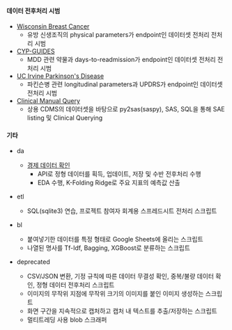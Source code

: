 #### 데이터 전후처리 시범
   * [Wisconsin Breast Cancer](https://github.com/yuninze/pub/blob/main/notebook82dfb5c7b4.ipynb)
     * 유방 신생조직의 physical parameters가 endpoint인 데이터셋 전처리 전처리 시범
   * [CYP-GUIDES](https://github.com/yuninze/pub/blob/main/notebook44f7ceb7b9.ipynb)
     * MDD 관련 약물과 days-to-readmission가 endpoint인 데이터셋 전처리 전처리 시범
   * [UC Irvine Parkinson's Disease](https://github.com/yuninze/pub/blob/main/notebook9846d2c254.ipynb)
     * 파킨슨병 관련 longitudinal parameters과 UPDRS가 endpoint인 데이터셋 전처리 시범
   * [Clinical Manual Query](https://github.com/yuninze/pub/blob/main/ct/dmc.ipynb)
        * 상용 CDMS의 데이터셋을 바탕으로 py2sas(saspy), SAS, SQL을 통해 SAE listing 및 Clinical Querying

#### 기타
* da
    * [경제 데이터 확인](https://github.com/yuninze/pub/blob/main/da/fin.ipynb)
        * API로 정형 데이터를 획득, 업데이트, 저장 및 수반 전후처리 수행
        * EDA 수행, K-Folding Ridge로 주요 지표의 예측값 산출
* etl
    * SQL(sqlite3) 연습, 프로젝트 참여자 회계용 스프레드시트 전처리 스크립트

* bl
    * 붙여넣기한 데이터를 특정 형태로 Google Sheets에 올리는 스크립트
    * 나열된 명사를 Tf-Idf, Bagging, XGBoost로 분류하는 스크립트

* deprecated
    * CSV/JSON 변환, 기정 규칙에 따른 데이터 무결성 확인, 중복/불량 데이터 확인, 정형 데이터 전후처리 스크립트
    * 이미지의 무작위 지점에 무작위 크기의 이미지를 붙인 이미지 생성하는 스크립트
    * 화면 구간을 지속적으로 캡처하고 캡처 내 텍스트를 추출/저장하는 스크립트
    * 멀티트레딩 사용 blob 스크래퍼
